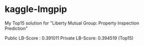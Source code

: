﻿# kaggle-lmgpip
My Top15 solution for "Liberty Mutual Group: Property Inspection Prediction"

Public LB-Score : 0.391011
Private LB-Score: 0.394519 (Top15)
